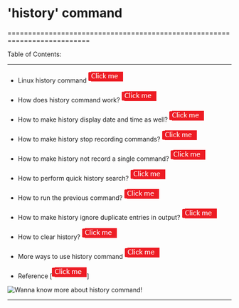 #                       'history' command

==========================================================================

Table of Contents:          

--------------------------------------------------------------------------

* Linux history command [![button](https://github.com/prajaktavpendse/projectpractice/blob/master/Images/clickme.png)](https://github.com/prajaktavpendse/projectpractice/blob/master/history_command.md)

* How does history command work? [![button](https://github.com/prajaktavpendse/projectpractice/blob/master/Images/clickme.png)](https://github.com/prajaktavpendse/projectpractice/blob/master/historywork.md)

* How to make history display date and time as well? [![button](https://github.com/prajaktavpendse/projectpractice/blob/master/Images/clickme.png)](https://github.com/prajaktavpendse/projectpractice/blob/master/historydatetime.md)

* How to make history stop recording commands? [![button](https://github.com/prajaktavpendse/projectpractice/blob/master/Images/clickme.png)](https://github.com/prajaktavpendse/projectpractice/blob/master/historystoprecording.md)

* How to make history not record a single command? [![button](https://github.com/prajaktavpendse/projectpractice/blob/master/Images/clickme.png)](https://github.com/prajaktavpendse/projectpractice/blob/master/historyignore.md)

* How to perform quick history search? [![button](https://github.com/prajaktavpendse/projectpractice/blob/master/Images/clickme.png)](https://github.com/prajaktavpendse/projectpractice/blob/master/perform_quickhistory_search.md)

* How to run the previous command? [![button](https://github.com/prajaktavpendse/projectpractice/blob/master/Images/clickme.png)](https://github.com/prajaktavpendse/projectpractice/blob/master/run_previous_command.md)

* How to make history ignore duplicate entries in output? [![button](https://github.com/prajaktavpendse/projectpractice/blob/master/Images/clickme.png)](https://github.com/prajaktavpendse/projectpractice/blob/master/ignore_duplicate_entries_in_output.md)

* How to clear history? [![button](https://github.com/prajaktavpendse/projectpractice/blob/master/Images/clickme.png)](https://github.com/prajaktavpendse/projectpractice/blob/master/how_to_clear_history_.md)

* More ways to use history command [![button](https://github.com/prajaktavpendse/projectpractice/blob/master/Images/clickme.png)](https://github.com/prajaktavpendse/projectpractice/blob/master/more_ways_to_use_history.md)

* Reference [![button](https://github.com/prajaktavpendse/projectpractice/blob/master/Images/clickme.png)]

![Wanna know more about history command!](https://linux.die.net/man/3/history)

---------------------------------------------------------------------------



